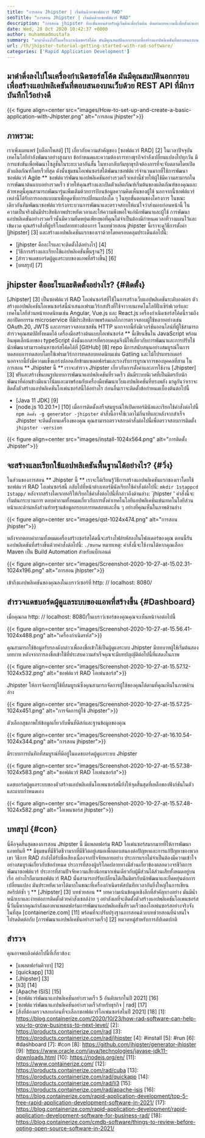 ```yaml
---
title: "การสอน Jhipster | เริ่มต้นด้วยซอฟต์แวร์ RAD" 
seoTitle: "การสอน Jhipster | เริ่มต้นด้วยซอฟต์แวร์ RAD" 
description: "การสอน jhipster ทีละขั้นตอนสำหรับผู้เริ่มต้นเพื่อเริ่มต้น ติดตามบทความนี้เพื่อตั้งค่าแอปพลิเคชันแรกด้วยซอฟต์แวร์ Open Source Jhipster RAD" 
date: Wed, 28 Oct 2020 10:42:37 +0000
author: muhammadmustafa
summary: "มาดำดิ่งลงไปในเครื่องกำเนิดซอร์สโค้ด มันมีคุณสมบัตินอกกรอบเพื่อสร้างแอปพลิเคชันที่ตอบสนองบนเว็บด้วย REST API ที่มีการบันทึกไว้อย่างดี" 
url: /th/jhipster-tutorial-getting-started-with-rad-software/
categories: ['Rapid Application Development']
---
```


## มาดำดิ่งลงไปในเครื่องกำเนิดซอร์สโค้ด มันมีคุณสมบัตินอกกรอบเพื่อสร้างแอปพลิเคชันที่ตอบสนองบนเว็บด้วย REST API ที่มีการบันทึกไว้อย่างดี

{{< figure align=center src="images/How-to-set-up-and-create-a-basic-application-with-Jhipster.png" alt="การสอน jhipster">}}


## ภาพรวม:
เราเพิ่งเผยแพร่ [บล็อกโพสต์] [1] เกี่ยวกับความสำคัญของ [ซอฟต์แวร์ RAD] [2] ในเวลาปัจจุบัน เทคโนโลยีกำลังพัฒนาอย่างสูงมาก ข้อกำหนดและความต้องการทางธุรกิจกำลังเปลี่ยนแปลงไปทุกวัน มีการแข่งขันเพื่อพัฒนาโซลูชั่นในระยะเวลาอันสั้น ในทางกลับกันทุกธุรกิจต้องการที่จะจับตลาดโดยเปิดตัวผลิตภัณฑ์โดยเร็วที่สุด ดังนั้นชุมชนโอเพ่นซอร์สได้พัฒนาซอฟต์แวร์จำนวนมากที่ใช้การพัฒนาซอฟต์แวร์ Agile ** ซอฟต์แวร์พัฒนาแอปพลิเคชันอย่างรวดเร็วเหล่านี้ช่วยให้ผู้ใช้มีความสามารถในการพัฒนาต้นแบบอย่างรวดเร็ว ช่วยให้คุณสร้างและเปิดตัวผลิตภัณฑ์เริ่มต้นของผลิตภัณฑ์ของคุณและด้วยเหตุนี้คุณสามารถพัฒนารุ่นเพิ่มเติมด้วยการป้อนข้อมูลความคิดเห็นของผู้ใช้ นอกจากนี้ซอฟต์แวร์เหล่านี้ได้รับการออกแบบมาเพื่อดูดซับการเปลี่ยนแปลงใด ๆ ในทุกขั้นตอนของโครงการ
ในขณะเดียวกันทีมพัฒนาซอฟต์แวร์เร่งกระบวนการพัฒนาและตรวจสอบให้แน่ใจว่าส่งมอบก่อนหน้านี้ ในความเป็นจริงมันมีประสิทธิภาพประหยัดเวลาและให้ความพึงพอใจแก่นักพัฒนาและผู้ใช้ การพัฒนาแอปพลิเคชันอย่างรวดเร็วนั้นมีความยืดหยุ่นเพียงพอที่คุณไม่จำเป็นต้องมีกำหนดเวลาที่วางแผนไว้และเข้มงวด คุณสร้างสิ่งที่ผู้บริโภคปลายทางต้องการ ในบทช่วยสอน jhipster นี้เราจะดูวิธีการตั้งค่า [jhipster] [3] และสร้างแอปพลิเคชันแรกของเราด้วยโดยครอบคลุมประเด็นต่อไปนี้:
  * [jhipster คืออะไรและจะติดตั้งได้อย่างไร] [4]
  * [วิธีการสร้างและเรียกใช้แอปพลิเคชันพื้นฐาน?] [5]
  * [สำรวจแดชบอร์ดผู้ดูแลระบบของแอพที่สร้างขึ้น] [6]
  * [บทสรุป] [7]

## jhipster คืออะไรและติดตั้งอย่างไร? {#ติดตั้ง}
[Jhipster] [3] เป็นซอฟต์แวร์ RAD โอเพ่นซอร์สที่ใช้ในการสร้างเว็บแอปพลิเคชันระดับองค์กร ตัวสร้างแอปพลิเคชันโอเพนซอร์สนี้นำเสนอเฟรมเวิร์กสปริงที่ใช้จาวาบนเทคโนโลยีฝั่งเซิร์ฟเวอร์และเทคโนโลยีส่วนหน้ายอดนิยมเช่น Angular, Vue.js และ React.js เครื่องกำเนิดซอร์สโค้ดนี้รวมถึงสถาปัตยกรรม microservice ที่มีประสิทธิภาพพร้อมกลไกการตรวจสอบผู้ใช้หลายอย่างเช่น OAuth.20, JWTS และการตรวจสอบเซสชัน HTTP นอกจากนี้ยังมีเวอร์ชันออนไลน์ที่ผู้ใช้สามารถสำรวจคุณสมบัติทั้งหมดได้ เครื่องมือสร้างต้นแบบโอเพ่นซอร์ส ** นี้เขียนขึ้นใน JavaScript พร้อมอินพุตเล็กน้อยของ typeScript ดังนั้นเอกสารที่ครอบคลุมจึงมีให้เกี่ยวกับการพัฒนาและการปรับใช้ นักพัฒนาสามารถค้นหาซอร์สโค้ดได้ที่ [GitHub] [8] repo มีการสนับสนุนอย่างสมบูรณ์ในการทดสอบการทดสอบโดยใช้เฟรมเวิร์กการทดสอบยอดนิยมเช่น Gatling และไม้โปรแทรกเตอร์ นอกจากนี้ยังมีความแข็งแกร่งปลอดภัยข้ามแพลตฟอร์มและรองรับการบูรณาการของบุคคลที่สาม
ในการสอน ** Jhipster นี้ ** เราจะสำรวจ Jhipster เกี่ยวกับการตั้งค่าและการใช้งาน [Jhipster] [3] ฟรีและสร้างขึ้นบนรูปแบบการพัฒนาแอปพลิเคชันที่รวดเร็ว มันมีระบบนิเวศที่เป็นมิตรกับนักพัฒนาที่ค่อนข้างมีแนวโน้มและมาพร้อมกับเครื่องมือพัฒนาเว็บแอปพลิเคชันที่ทรงพลัง
มาดูกันว่าเราจะติดตั้งตัวสร้างแอปพลิเคชันโอเพ่นซอร์สนี้ได้อย่างไร ก่อนอื่นเราจะติดตั้งข้อกำหนดเบื้องต้นต่อไปนี้
  * [Java 11 JDK] [9]
  * [node.js 10.20.1+] [10]
เมื่อการติดตั้งเสร็จสมบูรณ์ให้เปิดเทอร์มินัลและเรียกใช้คำสั่งต่อไปนี้
`npm ติดตั้ง -g generator -jhipster`
คำสั่งนี้อาจใช้เวลาไม่กี่นาทีและหลังจากสำเร็จ Jhipster จะติดตั้งบนเครื่องของคุณ
คุณสามารถตรวจสอบคำสั่งต่อไปนี้เพื่อตรวจสอบการติดตั้ง
`jhipster -version`

{{< figure align=center src="images/install-1024x564.png" alt="การติดตั้ง Jhipster">}}


## จะสร้างและเรียกใช้แอปพลิเคชันพื้นฐานได้อย่างไร? {#วิ่ง}
ในส่วนของการสอน ** Jhipster นี้ ** เราจะได้เรียนรู้วิธีการสร้างแอปพลิเคชันแรกของเราโดยใช้ซอฟต์แวร์ RAD โอเพ่นซอร์สนี้
กลับไปที่หน้าต่างเทอร์มินัลเรียกใช้คำสั่งต่อไปนี้:
`mkdir 1stappcd 1stapp/`
หลังจากสร้างไดเรกทอรีให้เรียกใช้คำสั่งต่อไปนี้ที่กล่าวถึงด้านล่าง:
`jhipster '
คำสั่งนี้จะเริ่มต้นกระบวนการ ตอบคำถามทั้งหมดเกี่ยวกับการตั้งค่าเทคโนโลยีแอปพลิเคชันเช่นเทคโนโลยีส่วนหน้าและด้านหลังส่วนท้ายฐานข้อมูลกรอบการทดสอบและอื่น ๆ อย่างที่คุณเห็นในภาพด้านล่าง

{{< figure align=center src="images/qst-1024x474.png" alt="การสอน jhipster">}}

หลังจากตอบคำถามทั้งหมดเครื่องสร้างซอร์สโค้ดนี้จะสร้างไฟล์รหัสลงในโฟลเดอร์ของคุณ
ตอนนี้รันแอปพลิเคชันที่สร้างขึ้นด้วยคำสั่งต่อไปนี้:
`./mvnw`
หมายเหตุ: คำสั่งนี้จะใช้งานได้หากคุณเลือก Maven เป็น Build Automation สำหรับแบ็กเอนด์

{{< figure align=center src="images/Screenshot-2020-10-27-at-15.02.31-1024x196.png" alt="การสอน jhipster">}}

เข้าถึงแอปพลิเคชันของคุณลงในเบราว์เซอร์ที่ http: // localhost: 8080/

## สำรวจแดชบอร์ดผู้ดูแลระบบของแอพที่สร้างขึ้น {#Dashboard}
เมื่อคุณกด http: // localhost: 8080/ในเบราว์เซอร์ของคุณคุณจะเห็นหน้าจอต่อไปนี้

{{< figure align=center src="images/Screenshot-2020-10-27-at-15.56.41-1024x488.png" alt="เครื่องกำเนิดรหัส">}}

คุณสามารถใช้ข้อมูลรับรองดังกล่าวเพื่อลงชื่อเข้าใช้เป็นผู้ดูแลระบบ Jhipster มีบทบาทผู้ใช้เริ่มต้นสองบทบาท หลังจากการลงชื่อเข้าใช้ที่ประสบความสำเร็จคุณจะมีบทบัญญัติต่อไปนี้ที่แสดงในภาพ

{{< figure align=center src="images/Screenshot-2020-10-27-at-15.57.12-1024x532.png" alt="ซอฟต์แวร์ RAD โอเพ่นซอร์ส">}}

Jhipster ให้การจัดการผู้ใช้ที่สมบูรณ์ซึ่งคุณสามารถจัดการผู้ใช้ของคุณได้ตามที่คุณเห็นในภาพด้านล่าง

{{< figure align=center src="images/Screenshot-2020-10-27-at-15.57.25-1024x451.png" alt="การจัดการผู้ใช้ Jhipster">}}

ตัวเลือกสุขภาพให้ข้อมูลเกี่ยวกับพื้นที่ดิสก์และฐานข้อมูลของคุณ

{{< figure align=center src="images/Screenshot-2020-10-27-at-16.10.54-1024x344.png" alt="การสอน jhipster">}}

มีระบบการบันทึกที่สมบูรณ์ที่มีอยู่ในแดชบอร์ดผู้ดูแลระบบ Jhipster

{{< figure align=center src="images/Screenshot-2020-10-27-at-15.57.38-1024x583.png" alt="ซอฟต์แวร์ RAD โอเพ่นซอร์ส">}}

แดชบอร์ดผู้ดูแลระบบของตัวสร้างแอปพลิเคชันโอเพนซอร์สนี้ยังให้จุดสิ้นสุดที่เหลือของฟังก์ชันในตัวและแบบกำหนดเอง

{{< figure align=center src="images/Screenshot-2020-10-27-at-15.57.48-1024x582.png" alt="โอเพนซอร์ส jhipster">}}


## บทสรุป {#con}
นี่คือจุดสิ้นสุดของการสอน Jhipster นี้ มีแพลตฟอร์ม RAD โอเพ่นซอร์สมากมายที่ให้การพัฒนาแอพทันที ** มีชุมชนที่มีชีวิตชีวามากที่มีชีวิตอยู่เสมอเพื่อตอบสนองต่อปัญหาและการแก้ปัญหาของพวกเขา วิธีการ RAD กำลังได้รับชื่อเสียงเนื่องจากปัจจัยหลายอย่าง ประการแรกไม่จำเป็นต้องมีความเข้าใจอย่างสมบูรณ์เกี่ยวกับข้อกำหนด ประการที่สองผู้บริโภคปลายทางมีส่วนเกี่ยวข้องตลอดวงจรชีวิตการพัฒนาซอฟต์แวร์ ประการที่สามปัจจัยความเสี่ยงน้อยมากเช่นเดียวกับผู้มีส่วนได้ส่วนเสียทั้งหมดอยู่บนเรือ อย่างไรก็ตามซอฟต์แวร์ RAD นั้นสามารถปรับเปลี่ยนได้เป็นมิตรกับนักพัฒนาและยืดหยุ่นต่อการเปลี่ยนแปลง มันประหยัดเวลาได้มากในขณะที่เครื่องกำเนิดรหัสบันทึกเวลาอันยิ่งใหญ่ในการเขียนสคริปต์ซ้ำ ๆ ** [Jhipster] [3] บทช่วยสอน ** บทความเน้นข้อมูลเชิงลึกที่สำคัญบางอย่าง มันมีน้ำหนักเบาและง่ายต่อการติดตั้งด้วยคำสั่งเชลล์ง่าย ๆ
อย่าลังเลที่จะติดตั้งตัวสร้างแอปพลิเคชันโอเพนซอร์สนี้วันนี้หากคุณกำลังมองหาแพลตฟอร์มการพัฒนาแอปพลิเคชันที่รวดเร็วของโอเพ่นซอร์สอย่างจริงจัง ในที่สุด [containerize.com] [11] พร้อมที่จะปรับปรุงฐานการสอนด้วยบทช่วยสอนที่น่าสนใจ โปรดติดต่อกับ [การพัฒนาแอปพลิเคชันอย่างรวดเร็ว] [2] หมวดหมู่สำหรับการอัปเดตปกติ

## สำรวจ
คุณอาจพบลิงค์ต่อไปนี้ที่เกี่ยวข้อง:
  * [แพลตฟอร์มคิวบา] [12]
  * [quickapp] [13]
  * [Jhipster] [3]
  * [li3] [14]
  * [Apache ISIS] [15]
  * [ซอฟต์แวร์พัฒนาแอปพลิเคชันอย่างรวดเร็ว 5 อันดับแรกในปี 2021] [16]
  * [ซอฟต์แวร์พัฒนาแอปพลิเคชันอย่างรวดเร็วสำหรับธุรกิจ | rad] [17]
  * [สิ่งที่ต้องตรวจสอบก่อนที่จะเลือกซอฟต์แวร์โอเพ่นซอร์สในปี 2021] [18]
[1]: https://blog.containerize.com/2020/10/23/how-rad-software-can-help-you-to-grow-business-to-next-level/
[2]: https://products.containerize.com/rad
[3]: https://products.containerize.com/rad/jhipster
[4]: #install
[5]: #run
[6]: #dashboard
[7]: #con
[8]: https://github.com/jhipster/generator-jhipster
[9]: https://www.oracle.com/java/technologies/javase-jdk11-downloads.html
[10]: https://nodejs.org/en/
[11]: https://www.containerize.com/
[12]: https://products.containerize.com/rad/cuba
[13]: https://products.containerize.com/rad/quickapp
[14]: https://products.containerize.com/rad/li3
[15]: https://products.containerize.com/rad/apache-isis
[16]: https://blog.containerize.com/rapid-application-development/top-5-free-rapid-application-development-software-in-2021/
[17]: https://blog.containerize.com/rapid-application-development/rapid-application-development-software-for-business-rad/
[18]: https://blog.containerize.com/cmdb-software/things-to-review-before-opting-open-source-software-in-2021/
